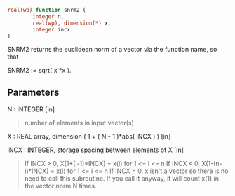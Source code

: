 ```fortran
real(wp) function snrm2 (
		integer n,
		real(wp), dimension(*) x,
		integer incx
)
```

SNRM2 returns the euclidean norm of a vector via the function
name, so that

SNRM2 := sqrt( x'*x ).

## Parameters
N : INTEGER [in]
> number of elements in input vector(s)

X : REAL array, dimension ( 1 + ( N - 1 )*abs( INCX ) ) [in]

INCX : INTEGER, storage spacing between elements of X [in]
> If INCX > 0, X(1+(i-1)*INCX) = x(i) for 1 <= i <= n
> If INCX < 0, X(1-(n-i)*INCX) = x(i) for 1 <= i <= n
> If INCX = 0, x isn't a vector so there is no need to call
> this subroutine.  If you call it anyway, it will count x(1)
> in the vector norm N times.
